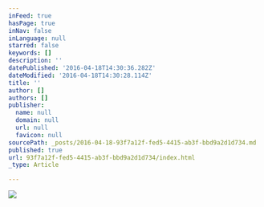 ```yaml
---
inFeed: true
hasPage: true
inNav: false
inLanguage: null
starred: false
keywords: []
description: ''
datePublished: '2016-04-18T14:30:36.282Z'
dateModified: '2016-04-18T14:30:28.114Z'
title: ''
author: []
authors: []
publisher:
  name: null
  domain: null
  url: null
  favicon: null
sourcePath: _posts/2016-04-18-93f7a12f-fed5-4415-ab3f-bbd9a2d1d734.md
published: true
url: 93f7a12f-fed5-4415-ab3f-bbd9a2d1d734/index.html
_type: Article

---
```

![](https://the-grid-user-content.s3-us-west-2.amazonaws.com/a30df395-0dad-4e6c-aaeb-ac159d1315bc.jpg)